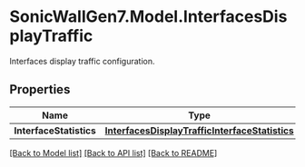 # SonicWallGen7.Model.InterfacesDisplayTraffic
Interfaces display traffic configuration.

## Properties

Name | Type | Description | Notes
------------ | ------------- | ------------- | -------------
**InterfaceStatistics** | [**InterfacesDisplayTrafficInterfaceStatistics**](InterfacesDisplayTrafficInterfaceStatistics.md) |  | [optional] 

[[Back to Model list]](../README.md#documentation-for-models) [[Back to API list]](../README.md#documentation-for-api-endpoints) [[Back to README]](../README.md)

